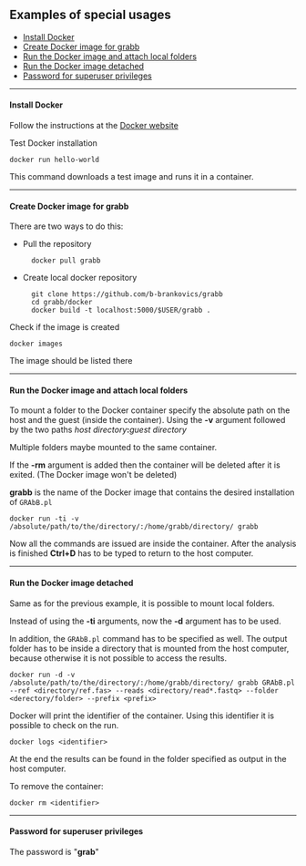 Examples of special usages
----------------------
- [Install Docker](#install-docker)
- [Create Docker image for grabb](#create-docker-image-for-grabb)
- [Run the Docker image and attach local folders](#run-the-docker-image-and-attach-local-folders)
- [Run the Docker image detached](#run-the-docker-image-detached)
- [Password for superuser privileges](#password-for-superuser-privileges)

----------------------
#### Install Docker

Follow the instructions at the [Docker website](https://docs.docker.com/installation/)

Test Docker installation

    docker run hello-world

This command downloads a test image and runs it in a container.

----------------------
#### Create Docker image for grabb

There are two ways to do this:

* Pull the repository

        docker pull grabb

* Create local docker repository

        git clone https://github.com/b-brankovics/grabb
        cd grabb/docker
        docker build -t localhost:5000/$USER/grabb .

Check if the image is created

    docker images

The image should be listed there

----------------------
#### Run the Docker image and attach local folders

To mount a folder to the Docker container specify the absolute
path on the host and the guest (inside the container). Using
the **-v** argument followed by the two paths
_host directory_**:**_guest directory_

Multiple folders maybe mounted to the same container.

If the **-rm** argument is added then the container will be
deleted after it is exited. (The Docker image won't be deleted)

**grabb** is the name of the Docker image that contains the desired installation of `GRAbB.pl`

    docker run -ti -v /absolute/path/to/the/directory/:/home/grabb/directory/ grabb

Now all the commands are issued are inside the container.
After the analysis is finished **Ctrl+D** has to be typed to return to the host computer.

----------------------
#### Run the Docker image detached

Same as for the previous example, it is possible to mount local folders.

Instead of using the **-ti** arguments, now the **-d** argument has to be used.

In addition, the `GRAbB.pl` command has to be specified as well. The output folder has
to be inside a directory that is mounted from the host computer,
because otherwise it is not possible to access the results.

    docker run -d -v /absolute/path/to/the/directory/:/home/grabb/directory/ grabb GRAbB.pl --ref <directory/ref.fas> --reads <directory/read*.fastq> --folder <derectory/folder> --prefix <prefix>

Docker will print the identifier of the container. Using this identifier it is possible to check on the run.

    docker logs <identifier>

At the end the results can be found in the folder specified as output in the host computer.

To remove the container:

    docker rm <identifier>

----------------------
#### Password for superuser privileges

The password is "**grab**"